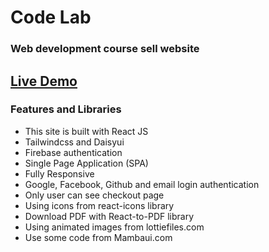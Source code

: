 # Code Lab

### Web development course sell website

## [Live Demo](https://programming-language-courses.web.app)

### Features and Libraries

- This site is built with React JS
- Tailwindcss and Daisyui
- Firebase authentication
- Single Page Application (SPA)
- Fully Responsive
- Google, Facebook, Github and email login authentication
- Only user can see checkout page
- Using icons from react-icons library
- Download PDF with React-to-PDF library
- Using animated images from lottiefiles.com
- Use some code from Mambaui.com
